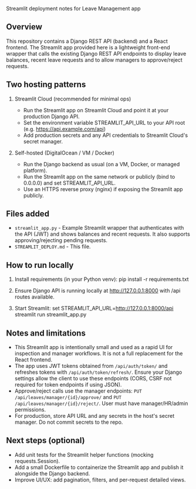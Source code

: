 Streamlit deployment notes for Leave Management app

Overview
--------
This repository contains a Django REST API (backend) and a React frontend. The Streamlit app provided here is a lightweight front-end wrapper that calls the existing Django REST API endpoints to display leave balances, recent leave requests and to allow managers to approve/reject requests.

Two hosting patterns
--------------------
1) Streamlit Cloud (recommended for minimal ops)
   - Run the Streamlit app on Streamlit Cloud and point it at your production Django API.
   - Set the environment variable STREAMLIT_API_URL to your API root (e.g. https://api.example.com/api)
   - Add production secrets and any API credentials to Streamlit Cloud's secret manager.

2) Self-hosted (DigitalOcean / VM / Docker)
   - Run the Django backend as usual (on a VM, Docker, or managed platform).
   - Run the Streamlit app on the same network or publicly (bind to 0.0.0.0) and set STREAMLIT_API_URL.
   - Use an HTTPS reverse proxy (nginx) if exposing the Streamlit app publicly.

Files added
-----------
- `streamlit_app.py` - Example Streamlit wrapper that authenticates with the API (JWT) and shows balances and recent requests. It also supports approving/rejecting pending requests.
- `STREAMLIT_DEPLOY.md` - This file.

How to run locally
------------------
1. Install requirements (in your Python venv):
   pip install -r requirements.txt

2. Ensure Django API is running locally at http://127.0.0.1:8000 with /api routes available.

3. Start Streamlit:
   set STREAMLIT_API_URL=http://127.0.0.1:8000/api
   streamlit run streamlit_app.py

Notes and limitations
---------------------
- This Streamlit app is intentionally small and used as a rapid UI for inspection and manager workflows. It is not a full replacement for the React frontend.
- The app uses JWT tokens obtained from `/api/auth/token/` and refreshes tokens with `/api/auth/token/refresh/`. Ensure your Django settings allow the client to use these endpoints (CORS, CSRF not required for token endpoints if using JSON).
- Approve/reject calls use the manager endpoints: `PUT /api/leaves/manager/{id}/approve/` and `PUT /api/leaves/manager/{id}/reject/`. User must have manager/HR/admin permissions.
- For production, store API URL and any secrets in the host's secret manager. Do not commit secrets to the repo.

Next steps (optional)
----------------------
- Add unit tests for the Streamlit helper functions (mocking requests.Session).
- Add a small Dockerfile to containerize the Streamlit app and publish it alongside the Django backend.
- Improve UI/UX: add pagination, filters, and per-request detailed views.
